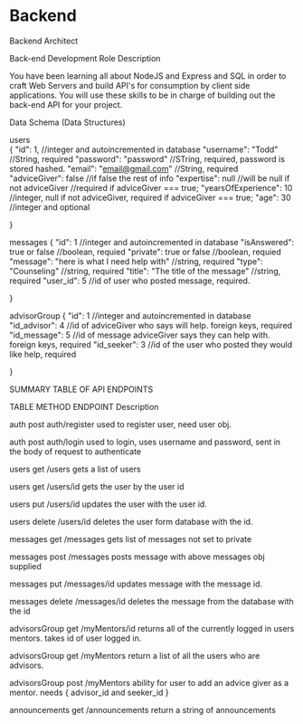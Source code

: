 # Backend
Backend Architect

Back-end Development Role Description

You have been learning all about NodeJS and Express and SQL in order to craft Web Servers and build API's for consumption by client side applications. You will use these skills to be in charge of building out the back-end API for your project.


Data Schema (Data Structures) 

users  
{
    "id": 1,                     //integer and autoincremented in database
    "username": "Todd"          //String, required
    "password": "password"      //STring, required, password is stored hashed.
    "email": "email@gmail.com"  //String, required
    "adviceGiver": false        //if false the rest of info 
    "expertise": null           //will be null if not adviceGiver //required if adviceGiver === true;
    "yearsOfExperience": 10        //integer, null if not adviceGiver, required if adviceGiver === true;
    "age": 30                   //integer and optional

}

messages
{
    "id": 1                                //integer and autoincremented in database
    "isAnswered": true or false             //boolean, requied
    "private": true or false                //boolean, requied
    "message": "here is what I need help with"      //string, required
    "type": "Counseling"                        //string, required
    "title": "The title of the message"         //string, required
    "user_id": 5                               //id of user who posted message, required.

}

advisorGroup 
{
    "id": 1           //integer and autoincremented in database
    "id_advisor": 4  //id of adviceGiver who says will help. foreign keys, required
    "id_message": 5     //id of message adviceGiver says they can help with. foreign keys, required
    "id_seeker": 3      //id of the user who posted they would like help, required

}

SUMMARY TABLE OF API ENDPOINTS


TABLE           METHOD          ENDPOINT           Description

auth            post            auth/register       used to register user, need user obj.

auth            post            auth/login          used to login, uses username and                                                                                         password, sent in the body of request to authenticate

users           get             /users              gets a list of users

users           get             /users/id            gets the user by the user id

users           put             /users/id           updates the user with the user id.

users           delete          /users/id           deletes the user form database with the id.

messages        get             /messages           gets list of messages not set to private

messages        post            /messages           posts message with above messages obj supplied

messages        put             /messages/id        updates message with the message id.

messages        delete          /messages/id        deletes the message from the database with the id

advisorsGroup   get             /myMentors/id         returns all of the currently logged in users mentors. takes id of user logged in.

advisorsGroup   get             /myMentors          return a list of all the users who are advisors.

advisorsGroup   post            /myMentors          ability for user to add an advice giver as a mentor.  needs { advisor_id and seeker_id }

announcements  get             /announcements      return a string of announcements